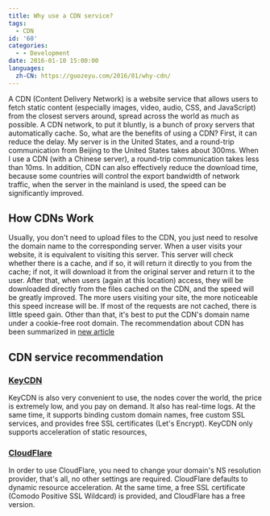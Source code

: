 ```yaml
---
title: Why use a CDN service?
tags:
  - CDN
id: '60'
categories:
  - - Development
date: 2016-01-10 15:00:00
languages:
  zh-CN: https://guozeyu.com/2016/01/why-cdn/
---
```


A CDN (Content Delivery Network) is a website service that allows users to fetch static content (especially images, video, audio, CSS, and JavaScript) from the closest servers around, spread across the world as much as possible. A CDN network, to put it bluntly, is a bunch of proxy servers that automatically cache. So, what are the benefits of using a CDN? First, it can reduce the <!-- more --> delay. My server is in the United States, and a round-trip communication from Beijing to the United States takes about 300ms. When I use a CDN (with a Chinese server), a round-trip communication takes less than 10ms. In addition, CDN can also effectively reduce the download time, because some countries will control the export bandwidth of network traffic, when the server in the mainland is used, the speed can be significantly improved.

## How CDNs Work

Usually, you don't need to upload files to the CDN, you just need to resolve the domain name to the corresponding server. When a user visits your website, it is equivalent to visiting this server. This server will check whether there is a cache, and if so, it will return it directly to you from the cache; if not, it will download it from the original server and return it to the user. After that, when users (again at this location) access, they will be downloaded directly from the files cached on the CDN, and the speed will be greatly improved. The more users visiting your site, the more noticeable this speed increase will be. If most of the requests are not cached, there is little speed gain. Other than that, it's best to put the CDN's domain name under a cookie-free root domain. The recommendation about CDN has been summarized in [new article](https://guozeyu.com/2017/01/wordpress-full-site-cdn/)

## CDN service recommendation

### [KeyCDN](https://www.keycdn.com/?a=7126)

KeyCDN is also very convenient to use, the nodes cover the world, the price is extremely low, and you pay on demand. It also has real-time logs. At the same time, it supports binding custom domain names, free custom SSL services, and provides free SSL certificates (Let's Encrypt). KeyCDN only supports acceleration of static resources,

### [CloudFlare](https://www.cloudflare.com/)

In order to use CloudFlare, you need to change your domain's NS resolution provider, that's all, no other settings are required. CloudFlare defaults to dynamic resource acceleration. At the same time, a free SSL certificate (Comodo Positive SSL Wildcard) is provided, and CloudFlare has a free version.
